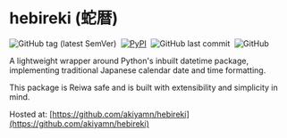 # hebireki (蛇暦)
![GitHub tag (latest SemVer)](https://img.shields.io/github/tag/akiyamn/hebireki.svg)&nbsp;
[![PyPI](https://img.shields.io/pypi/v/hebireki.svg)](https://pypi.org/project/hebireki)&nbsp;
![GitHub last commit](https://img.shields.io/github/last-commit/akiyamn/hebireki.svg)&nbsp;
![GitHub](https://img.shields.io/github/license/akiyamn/hebireki.svg)&nbsp;

A lightweight wrapper around Python's inbuilt datetime package, implementing traditional Japanese calendar date and time formatting.

This package is Reiwa safe and is built with extensibility and simplicity in mind.

Hosted at: [https://github.com/akiyamn/hebireki](https://github.com/akiyamn/hebireki)